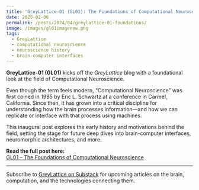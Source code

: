 ```yaml
---
title: 'GreyLattice-01 (GL01): The Foundations of Computational Neuroscience'
date: 2025-02-06
permalink: /posts/2024/04/greylattice-01-foundations/
image: /images/gl01imagenew.png
tags:
  - GreyLattice
  - computational neuroscience
  - neuroscience history
  - brain-computer interfaces
---
```


**GreyLattice-01 (GL01)** kicks off the *GreyLattice* blog with a foundational look at the field of Computational Neuroscience.

Even though the term feels modern, “Computational Neuroscience” was first coined in 1985 by Eric L. Schwartz at a conference in Carmel, California. Since then, it has grown into a critical discipline for understanding how the brain processes information—and how we can replicate or interface with that process using machines.

This inaugural post explores the early history and motivations behind the field, setting the stage for future deep dives into brain-computer interfaces, neuromorphic architectures, and more.

**Read the full post here:**  
[GL01 – The Foundations of Computational Neuroscience](https://greylattice.substack.com/p/gl01)

---

Subscribe to [GreyLattice on Substack](https://greylattice.substack.com) for upcoming articles on the brain, computation, and the technologies connecting them.
